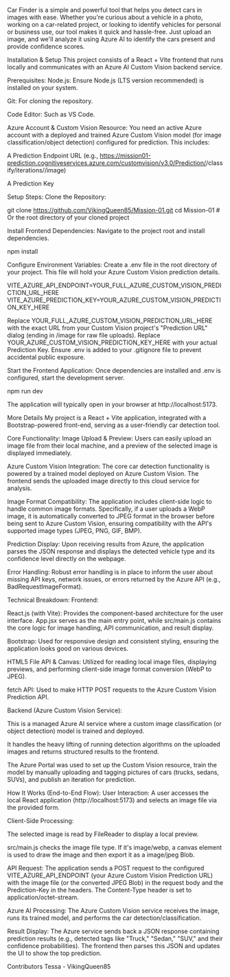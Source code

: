 
Car Finder is a simple and powerful tool that helps you detect cars in images with ease. Whether you're curious about a vehicle in a photo, working on a car-related project, or looking to identify vehicles for personal or business use, our tool makes it quick and hassle-free. Just upload an image, and we'll analyze it using Azure AI to identify the cars present and provide confidence scores.

Installation & Setup
This project consists of a React + Vite frontend that runs locally and communicates with an Azure AI Custom Vision backend service.

Prerequisites:
Node.js: Ensure Node.js (LTS version recommended) is installed on your system.

Git: For cloning the repository.

Code Editor: Such as VS Code.

Azure Account & Custom Vision Resource: You need an active Azure account with a deployed and trained Azure Custom Vision model (for image classification/object detection) configured for prediction. This includes:

A Prediction Endpoint URL (e.g., https://mission01-prediction.cognitiveservices.azure.com/customvision/v3.0/Prediction/<ProjectId>/classify/iterations/<IterationName>/image)

A Prediction Key

Setup Steps:
Clone the Repository:

git clone https://github.com/VikingQueen85/Mission-01.git
cd Mission-01 # Or the root directory of your cloned project

Install Frontend Dependencies:
Navigate to the project root and install dependencies.

npm install

Configure Environment Variables:
Create a .env file in the root directory of your project. This file will hold your Azure Custom Vision prediction details.

VITE_AZURE_API_ENDPOINT=YOUR_FULL_AZURE_CUSTOM_VISION_PREDICTION_URL_HERE
VITE_AZURE_PREDICTION_KEY=YOUR_AZURE_CUSTOM_VISION_PREDICTION_KEY_HERE

Replace YOUR_FULL_AZURE_CUSTOM_VISION_PREDICTION_URL_HERE with the exact URL from your Custom Vision project's "Prediction URL" dialog (ending in /image for raw file uploads).
Replace YOUR_AZURE_CUSTOM_VISION_PREDICTION_KEY_HERE with your actual Prediction Key.
Ensure .env is added to your .gitignore file to prevent accidental public exposure.

Start the Frontend Application:
Once dependencies are installed and .env is configured, start the development server.

npm run dev

The application will typically open in your browser at http://localhost:5173.

More Details
My project is a React + Vite application, integrated with a Bootstrap-powered front-end, serving as a user-friendly car detection tool.

Core Functionality:
Image Upload & Preview: Users can easily upload an image file from their local machine, and a preview of the selected image is displayed immediately.

Azure Custom Vision Integration: The core car detection functionality is powered by a trained model deployed on Azure Custom Vision. The frontend sends the uploaded image directly to this cloud service for analysis.

Image Format Compatibility: The application includes client-side logic to handle common image formats. Specifically, if a user uploads a WebP image, it is automatically converted to JPEG format in the browser before being sent to Azure Custom Vision, ensuring compatibility with the API's supported image types (JPEG, PNG, GIF, BMP).

Prediction Display: Upon receiving results from Azure, the application parses the JSON response and displays the detected vehicle type and its confidence level directly on the webpage.

Error Handling: Robust error handling is in place to inform the user about missing API keys, network issues, or errors returned by the Azure API (e.g., BadRequestImageFormat).

Technical Breakdown:
Frontend:

React.js (with Vite): Provides the component-based architecture for the user interface. App.jsx serves as the main entry point, while src/main.js contains the core logic for image handling, API communication, and result display.

Bootstrap: Used for responsive design and consistent styling, ensuring the application looks good on various devices.

HTML5 File API & Canvas: Utilized for reading local image files, displaying previews, and performing client-side image format conversion (WebP to JPEG).

fetch API: Used to make HTTP POST requests to the Azure Custom Vision Prediction API.

Backend (Azure Custom Vision Service):

This is a managed Azure AI service where a custom image classification (or object detection) model is trained and deployed.

It handles the heavy lifting of running detection algorithms on the uploaded images and returns structured results to the frontend.

The Azure Portal was used to set up the Custom Vision resource, train the model by manually uploading and tagging pictures of cars (trucks, sedans, SUVs), and publish an iteration for prediction.

How It Works (End-to-End Flow):
User Interaction: A user accesses the local React application (http://localhost:5173) and selects an image file via the provided form.

Client-Side Processing:

The selected image is read by FileReader to display a local preview.

src/main.js checks the image file type. If it's image/webp, a canvas element is used to draw the image and then export it as a image/jpeg Blob.

API Request: The application sends a POST request to the configured VITE_AZURE_API_ENDPOINT (your Azure Custom Vision Prediction URL) with the image file (or the converted JPEG Blob) in the request body and the Prediction-Key in the headers. The Content-Type header is set to application/octet-stream.

Azure AI Processing: The Azure Custom Vision service receives the image, runs its trained model, and performs the car detection/classification.

Result Display: The Azure service sends back a JSON response containing prediction results (e.g., detected tags like "Truck," "Sedan," "SUV," and their confidence probabilities). The frontend then parses this JSON and updates the UI to show the top prediction.

Contributors
Tessa - VikingQueen85
